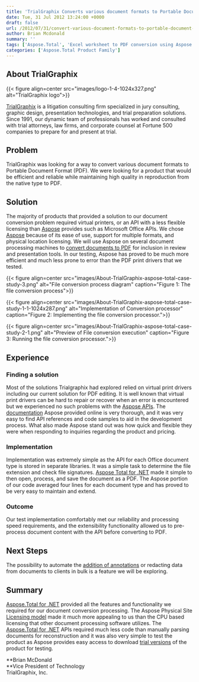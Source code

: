 ```yaml
---
title: 'TrialGraphix Converts various document formats to Portable Document Format PDF using APIs'
date: Tue, 31 Jul 2012 13:24:00 +0000
draft: false
url: /2012/07/31/convert-various-document-formats-to-portable-document-format-pdf/
author: Brian Mcdonald
summary: ''
tags: ['Aspose.Total', 'Excel worksheet to PDF conversion using Aspose.Cells for .NET', 'MS Word conversion to PDF using Aspose.Words for .NET', 'PowerPoint presentation conversion to PDF format using Aspose.Slides for .NET', 'Print PDF files using Aspose.PDF for .NET', 'Redact PDF file information using Aspose.PDF for .NET', 'Success Stories']
categories: ['Aspose.Total Product Family']
---
```


## About TrialGraphix



{{< figure align=center src="images/logo-1-4-1024x327.png" alt="TrialGraphix logo">}}


[TrialGraphix][1] is a litigation consulting firm specialized in jury consulting, graphic design, presentation technologies, and trial preparation solutions. Since 1991, our dynamic team of professionals has worked and consulted with trial attorneys, law firms, and corporate counsel at Fortune 500 companies to prepare for and present at trial.

## Problem

TrialGraphix was looking for a way to convert various document formats to Portable Document Format (PDF). We were looking for a product that would be efficient and reliable while maintaining high quality in reproduction from the native type to PDF.

## Solution

The majority of products that provided a solution to our document conversion problem required virtual printers, or an API with a less flexible licensing than [Aspose][2] provides such as Microsoft Office APIs. We chose [Aspose][3] because of its ease of use, support for multiple formats, and physical location licensing. We will use Aspose on several document processing machines to [convert documents to PDF][4] for inclusion in review and presentation tools. In our testing, Aspose has proved to be much more efficient and much less prone to error than the PDF print drivers that we tested.



{{< figure align=center src="images/About-TrialGraphix-aspose-total-case-study-3.png" alt="File conversion process diagram" caption="Figure 1: The file conversion process">}}




{{< figure align=center src="images/About-TrialGraphix-aspose-total-case-study-1-1-1024x287.png" alt="Implementation of Conversion processor" caption="Figure 2: Implementing the file conversion processor.">}}




{{< figure align=center src="images/About-TrialGraphix-aspose-total-case-study-2-1.png" alt="Preview of File conversion execution" caption="Figure 3: Running the file conversion processor.">}}


## Experience

### **Finding a solution**

Most of the solutions Trialgraphix had explored relied on virtual print drivers including our current solution for PDF editing. It is well known that virtual print drivers can be hard to repair or recover when an error is encountered but we experienced no such problems with the [Aspose APIs][5]. The [documentation][6] Aspose provided online is very thorough, and it was very easy to find API references and code samples to aid in the development process. What also made Aspose stand out was how quick and flexible they were when responding to inquiries regarding the product and pricing.

### **Implementation**

Implementation was extremely simple as the API for each Office document type is stored in separate libraries. It was a simple task to determine the file extension and check file signatures. [Aspose Total for .NET][7] made it simple to then open, process, and save the document as a PDF. The Aspose portion of our code averaged four lines for each document type and has proved to be very easy to maintain and extend.

### **Outcome**

Our test implementation comfortably met our reliability and processing speed requirements, and the extensibility functionality allowed us to pre-process document content with the API before converting to PDF.

## Next Steps

The possibility to automate the [addition of annotations][8] or redacting data from documents to clients in bulk is a feature we will be exploring.

## Summary

[Aspose.Total for .NET][9] provided all the features and functionality we required for our document conversion processing. The Aspose Physical Site [Licensing model][10] made it much more appealing to us than the CPU based licensing that other document processing software utilizes. The [Aspose.Total for .NET][11] APIs required much less code than manually parsing documents for reconstruction and it was also very simple to test the product as Aspose provides easy access to download [trial versions][12] of the product for testing.

**Brian McDonald  
**Vice President of Technology  
TrialGraphix, Inc.




[1]: https://www.trialgraphix.com/
[2]: https://www.aspose.com/
[3]: https://www.aspose.com/
[4]: https://docs.aspose.com/display/wordsnet/Convert+a+Document+to+PDF
[5]: https://products.aspose.com/total/net
[6]: https://docs.aspose.com/dashboard.action
[7]: https://products.aspose.com/total/net
[8]: https://docs.aspose.com/display/pdfnet/Working+with+Annotations
[9]: https://products.aspose.com/total/net
[10]: https://purchase.aspose.com/pricing
[11]: https://products.aspose.com/total/net
[12]: https://downloads.aspose.com/total/net




